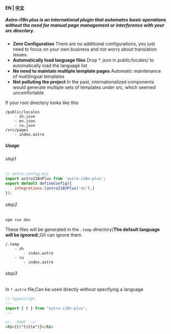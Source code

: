 #### EN | [中文](./README.ZH.md)
##### Astro-i18n plus is an international plugin that automates basic operations without the need for manual page management or interference with your src directory.

-  **Zero Configuration**
    There are no additional configurations, you just need to focus on your own business and not worry about translation issues.
- **Automatically load language files**
    Drop *. json in public/locales/ to automatically load the language list
- **No need to maintain multiple template pages**
    Automatic maintenance of multilingual templates
- **Not polluting the project**
    In the past, internationalized components would generate multiple sets of templates under src, which seemed uncomfortable

If your root directory looks like this
```
/public/locales
    - zh.json
    - en.json
    - ru.json
/src/pages
    - index.astro
```
##### Usage
###### step1
``` javascript
// astro.config.mjs
import astroI18nPlus from 'astro-i18n-plus';
export default defineConfig({
    integrations:[astroI18nPlus('en'),]
});
```
###### step2
```shell
npm run dev
```
These files will be generated in the ```.temp``` directory(**The default language will be ignored**),Git can ignore them.
```
/.temp
    - zh
        - index.astro
    - ru
        - index.astro
```
###### step3
In ```*.astro``` file,Can be used directly without specifying a language
```typescript
// typescript
---
import { t } from "astro-i18n-plus";
---
```
```html
<!-- html -->
<h1>{t("title")}</h1>
```